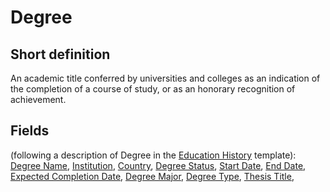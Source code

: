 # Degree
## Short definition
An academic title conferred by universities and colleges as an indication of the completion of a course of study, or as an honorary recognition of achievement.
## Fields
(following a description of Degree in the [Education History](../Templates/Education%20History.md) template):
[Degree Name](../Object-Fields/Degree/Degree%20Name.md),
[Institution](../Object-Fields/Degree/Institution.md),
[Country](../Object-Fields/Degree/Country.md),
[Degree Status](../Object-Fields/Degree/Degree%20Status.md),
[Start Date](../Object-Fields/Degree/Start%20Date.md),
[End Date](../Object-Fields/Degree/End%20Date.md),
[Expected Completion Date](../Object-Fields/Degree/Expected%20Completion%20Date.md),
[Degree Major](../Object-Fields/Degree/Degree%20Major.md),
[Degree Type](../Object-Fields/Degree/Degree%20Type.md),
[Thesis Title](../Object-Fields/Degree/Thesis%20Title.md),
